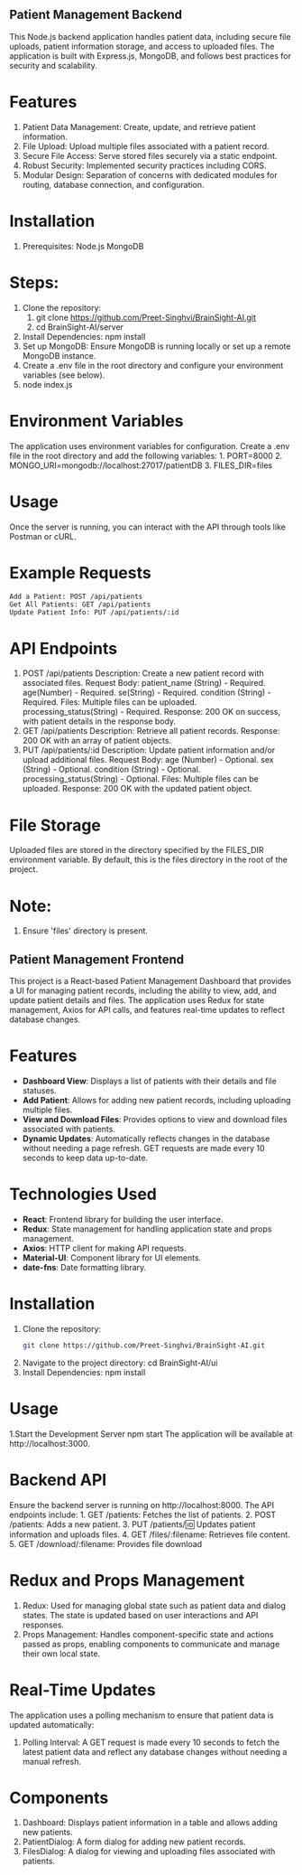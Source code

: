 ## Patient Management Backend

This Node.js backend application handles patient data, including secure file uploads, patient information storage, and access to uploaded files. The application is built with Express.js, MongoDB, and follows best practices for security and scalability.

# Features
1. Patient Data Management: Create, update, and retrieve patient information.
2. File Upload: Upload multiple files associated with a patient record.
3. Secure File Access: Serve stored files securely via a static endpoint.
4. Robust Security: Implemented security practices including CORS.
5. Modular Design: Separation of concerns with dedicated modules for routing, database connection, and configuration.

# Installation
1. Prerequisites:
	Node.js
	MongoDB

# Steps:
1. Clone the repository:
	1. git clone https://github.com/Preet-Singhvi/BrainSight-AI.git
	2. cd BrainSight-AI/server
2. Install Dependencies:
	npm install
3. Set up MongoDB:
	Ensure MongoDB is running locally or set up a remote MongoDB instance.
4. Create a .env file in the root directory and configure your environment variables (see below).
5. node index.js

# Environment Variables
The application uses environment variables for configuration. Create a .env file in the root directory and add the following variables:
	1. PORT=8000
	2. MONGO_URI=mongodb://localhost:27017/patientDB
	3. FILES_DIR=files

# Usage
Once the server is running, you can interact with the API through tools like Postman or cURL.

# Example Requests
	Add a Patient: POST /api/patients
	Get All Patients: GET /api/patients
	Update Patient Info: PUT /api/patients/:id

# API Endpoints
1. POST /api/patients
	Description: Create a new patient record with associated files.
	Request Body:
		patient_name (String) - Required.
		age(Number) - Required.
		se(String) - Required.
		condition (String) - Required.
		Files: Multiple files can be uploaded.
		processing_status(String) - Required.
	Response:
		200 OK on success, with patient details in the response body.
2. GET /api/patients
	Description: Retrieve all patient records.
	Response:
		200 OK with an array of patient objects.
3. PUT /api/patients/:id
	Description: Update patient information and/or upload additional files.
	Request Body:
		age (Number) - Optional.
		sex (String) - Optional.
		condition (String) - Optional.
		processing_status(String) - Optional.
		Files: Multiple files can be uploaded.
	Response:
		200 OK with the updated patient object.

# File Storage
Uploaded files are stored in the directory specified by the FILES_DIR environment variable. By default, this is the files directory in the root of the project.

# Note:
1. Ensure 'files' directory is present.


## Patient Management Frontend

This project is a React-based Patient Management Dashboard that provides a UI for managing patient records, including the ability to view, add, and update patient details and files. The application uses Redux for state management, Axios for API calls, and features real-time updates to reflect database changes.

# Features
- **Dashboard View**: Displays a list of patients with their details and file statuses.
- **Add Patient**: Allows for adding new patient records, including uploading multiple files.
- **View and Download Files**: Provides options to view and download files associated with patients.
- **Dynamic Updates**: Automatically reflects changes in the database without needing a page refresh. GET requests are made every 10 seconds to keep data up-to-date.

# Technologies Used
- **React**: Frontend library for building the user interface.
- **Redux**: State management for handling application state and props management.
- **Axios**: HTTP client for making API requests.
- **Material-UI**: Component library for UI elements.
- **date-fns**: Date formatting library.

# Installation
1. Clone the repository:
   ```bash
   git clone https://github.com/Preet-Singhvi/BrainSight-AI.git
2. Navigate to the project directory:
   cd BrainSight-AI/ui
3. Install Dependencies:
   npm install

# Usage
1.Start the Development Server
	npm start
The application will be available at http://localhost:3000.

# Backend API
Ensure the backend server is running on http://localhost:8000. The API endpoints include:
	1. GET /patients: Fetches the list of patients.
	2. POST /patients: Adds a new patient.
	3. PUT /patients/:id: Updates patient information and uploads files.
	4. GET /files/:filename: Retrieves file content.
	5. GET /download/:filename: Provides file download


# Redux and Props Management
1. Redux: Used for managing global state such as patient data and dialog states. The state is updated based on user interactions and API responses.
2. Props Management: Handles component-specific state and actions passed as props, enabling components to communicate and manage their own local state.

# Real-Time Updates
The application uses a polling mechanism to ensure that patient data is updated automatically:
1. Polling Interval: A GET request is made every 10 seconds to fetch the latest patient data and reflect any database changes without needing a manual refresh.

# Components
1. Dashboard: Displays patient information in a table and allows adding new patients.
2. PatientDialog: A form dialog for adding new patient records.
3. FilesDialog: A dialog for viewing and uploading files associated with patients.


